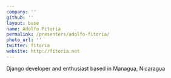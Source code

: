 ```yaml
---
company: ''
github: ''
layout: base
name: Adolfo Fitoria
permalink: /presenters/adolfo-fitoria/
photo_url: ''
twitter: fitoria
website: http://fitoria.net
---
```


Django developer and enthusiast based in Managua, Nicaragua